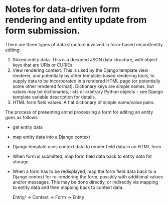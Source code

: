 # Notes for data-driven form rendering and entity update from form submission.

There are three types of data structure involved in form-based record/entity editing:

1. Stored entity data.  This is a decoded JSON data structure, with object keys that are URIs or CURIEs.
2. View rendering context.  This is used by the Django template view renderer, and potentially by other template-based rendering tools, to supply data to be incorporated in a rendered HTML page (or potentially some other rendered format).  Dictionary keys are simple names, but values may be dictionaries, lists or arbitrary Python objects - see Django template variable description for details.
3. HTML form field values.  A flat dictionary of simple name/value pairs.

The process of presenting amnd processing a form for editing an entity goes as follows:
* get entity data
* map entity data into a Django context
* Django template uses context data to render field data in an HTML form
* When form is submitted, map form field data back to entity data fot storage.
* When a form has to be redisplayed, map the form field data back to a Django context for re-rendering the form, possibly with additional values and/or messages.  This may be done directly, or indirectly via mapping to entity data and then mapping back to context data.


    Entity/<other>      -> Context -> Form -> Entity

    <title>             -> title            -> title           
    <coll_id>           -> coll_id          -> coll_id         
    <type_id>           -> type_id          -> type_id         
    <action>            -> action           -> action          
    <continuation_uri>  -> continuation_uri -> continuation_uri

    annal:id            -> entity_id        -> entity_id     
    annal:type          -> entity_type      -> entity_type   
    rdfs:label          -> entity_label     -> entity_label  
    rdfs:comment        -> entity_comment   -> entity_comment
    annal:id            -> orig_id          -> orig_id       
    annal:type          -> orig_type        -> orig_type     

Fields in a view description are processed as described below.
Keys `entity_id` and `entity_type` are special cases, as they are used to form the name of a saved entity and, as such, are recognized specially by the form rendering and response handling code.  Other keys are treated without interpretation. (?)

The examples that follow are for (simplified) display and editing of a record view description.  As such, they are somewhat confusingly self-referential as the data partially describes its own rendering.



# Field description example

## Entity

This is raw stored data.

    { "@id":                "annal:display/RecordView_view"
    , "annal:id":           "RecordView_view"
    , "annal:type":         "annal:Record_view"
    , "annal:record_type":  "annal:RecordView"
    , "rdfs:label":         "View description for record view description"
    , "rdfs:comment":       "This resource describes the form that is used when displaying and/or editing a record view description"
    , "annal:view_fields":
      [ { "annal:field_id":         "View_id"
        , "annal:field_placement":  "small:0,12;medium:0,6"
        }
      , { "annal:field_id":         "View_label"
        , "annal:field_placement":  "small:0,12"
        }
      , { "annal:field_id":         "View_comment"
        , "annal:field_placement":  "small:0,12"
        }
      , { "annal:repeat_id":            "View_fields"
        , "annal:repeat_label":         "Record fields"
        , "annal:repeat_btn_label":     "field"
        , "annal:repeat_for_values":    "annal:view_fields"
        , "annal:repeat":
          [ { "annal:field_id":             "Field_id"
            , "annal:field_placement":      "small:0,12; medium:0,6"
            }
          , { "annal:field_id":             "Field_placement"
            , "annal:field_placement":      "small:0,12; medium:6,6"
            }
          ]
        }
      ]
    }


## Context

The context is created by combining stored data with a view description.  Some context values are evaluated on the fly from combinations of entities and view/field descriptions, etc.  The mapping classes take care of these constructions.


    "title":                <title>
    "coll_id":              <coll_id>
    "type_id":              <type_id>
    "view_id":              <view_id>
    "action":               <action>
    "continuation_uri":     <continuation_uri>

    "entity_id":            "RecordView_view"
    "entity_uri":           "annal:display/RecordView_view"
    "entity_type":          "_view"
    "entity_label":         "View description for record view description"
    "entity_comment":       "This resource describes the form ..."
    "orig_id":              "RecordView_view"
    "orig_type":            "_view"

    "fields":
        0:  FieldValueMap(
              c="fields", 
              f=FieldDescription(
                  { "annal:field_id":        "View_id"
                  , "annal:field_placement": "small:0,12; medium:0,6"
                  })
              )
        1:  FieldValueMap(
              c="fields", 
              f=FieldDescription(
                  { "annal:field_id":        "View_label"
                  , "annal:field_placement": "small:0,12"
                  })
              )
        2:  FieldValueMap(
              c="fields", 
              f=FieldDescription(
                  { "annal:field_id":        "View_comment"
                  , "annal:field_placement": "small:0,12"
                  })
              )
        3:  RepeatValuesMap(
              c="repeat",
              e="annal:view_fields",    // repeat for values of entity field
              f=FieldListValueMap(coll, c="fields"
                  fields=(
                      [ FieldDescription(
                          { "annal:field_id":        "Field_id"
                          , "annal:field_placement": "small:0,12; medium:0,6"
                          })
                      , FieldDescription(
                          { "annal:field_id":        "Field_placement"
                          , "annal:field_placement": "small:0,12; medium:6,6"
                          })
                      ])
                  ),
              r=RepeatDescription(
                  { 'annal:repeat_id':        "View_fields"     // ID for this repeat group
                  , 'annal:repeat_label':     "Record fields"   // Label for this repeat group
                  , 'annal:repeat_btn_label': "field"           // Button label for add/remove buttons
                  })
              )

## Form data

Note this is a flat identifier space, so repetition must be converted to generated identifiers.  Form data is generated through the view template.  Sufficient information must be provided to allow for reconstruction of the stored entity value when a form response is posted.  Each top-level field is assumed to have a unique name.

    # Information from hidden fields
    "orig_id":              "RecordView_view"
    "orig_type":            "annal:RecordView"
    "view_id":              "RecordView_view"
    "action":               <action>
    "continuation_uri":     <continuation_uri>

    # Generated from field descriptions
    "entity_id":            "RecordView_view"
    "View_label":           "View description for record view description"
    "View_comment":         "This resource describes the form that is used when displaying and/or editing a record view description"

    # Generated from repeat field group description
    "View_fields__0__Field_id":         "Field_id"
    "View_fields__0__Field_placement":  "small:0,12; medium:0,6"
    "View_fields__1__Field_id":         "Field_placement"
    "View_fields__1__Field_placement":  "small:0,12; medium:6,6


# A simple example

This example has a label, comment and any number of tags.  It avoids the self-referentiality of the field description example, which helps to make clearer where the various values are coming from.

## Record view description

    { "@id":                "./"
    , "annal:id":           "Tag_view"
    , "annal:type":         "annal:RecordView"
    , "annal:uri":          "annal:view/Tag_view"
    , "annal:record_type":  "annal:DefaultType"
    , "rdfs:label":         "Tagged entity view"
    , "rdfs:comment":       "Tagged entity view, displaying label, command and any number of tags"
    , "annal:view_fields":
      [ { "annal:field_id":               "Example_label"
        , "annal:field_placement":        "small:0,12"
        }
      , { "annal:field_id":               "Example_comment"
        , "annal:field_placement":        "small:0,12"
        }
      , { "annal:repeat_id":              "View_tags"
        , "annal:repeat_label":           "Tags"
        , "annal:repeat_btn_label":       "tag"
        , "annal:repeat_entity_values":   "ex:tags"
        , "annal:repeat_context_values":  "tags"
        , "annal:view_fields":
          [ { "annal:field_id":               "Tag_name"
            , "annal:field_placement":        "small:0,12; medium:0,6"
            }
          , { "annal:field_id":               "Tag_label"
            , "annal:field_placement":        "small:0,12; medium:6,6"
            }
          ]
        }
      ]
    }

## Field definitions

### Field: Example_label

    { "@id":                "annal:fields/Example_label"
    , "annal:id":           "Example_label"
    , "annal:type":         "annal:Field"
    , "rdfs:label":         "Label"
    , "rdfs:comment":       "A short label phrase for the tagged entity."
    , "annal:field_name":   "entity_label"
    , "annal:field_render": "annal:field_render/Text"
    , "annal:value_type":   "annal:Text"
    , "annal:placeholder":  "(tag)"
    , "annal:property_uri": "rdfs:label"
    }

### Field: Example_comment

    { "@id":                "annal:fields/Example_comment"
    , "annal:id":           "Example_comment"
    , "annal:type":         "annal:Field"
    , "rdfs:label":         "Label"
    , "rdfs:comment":       "A description of the tagged entity."
    , "annal:field_name":   "entity_comment"
    , "annal:field_render": "annal:field_render/Textarea"
    , "annal:value_type":   "annal:Longtext"
    , "annal:placeholder":  "(tag)"
    , "annal:property_uri": "rdfs:comment"
    }

### Field: Tag_name

    { "@id":                "annal:fields/Tag_name"
    , "annal:id":           "Tag_name"
    , "annal:type":         "annal:Field"
    , "rdfs:label":         "Tag"
    , "rdfs:comment":       "A short identifier name used to tag an entity."
    , "annal:field_name":   "tag_name"
    , "annal:field_render": "annal:field_render/Text"
    , "annal:value_type":   "annal:Slug"
    , "annal:placeholder":  "(tag)"
    , "annal:property_uri": "ex:tagname"
    }

### Field: Tag_label

    { "@id":                "annal:fields/Tag_label"
    , "annal:id":           "Tag_label"
    , "annal:type":         "annal:Field"
    , "rdfs:label":         "Label"
    , "rdfs:comment":       "A short label phrase for a tag."
    , "annal:field_name":   "tag_label"
    , "annal:field_render": "annal:field_render/Text"
    , "annal:value_type":   "annal:Text"
    , "annal:placeholder":  "(tag)"
    , "annal:property_uri": "ex:taglabel"
    }

## Entity

    { "@id":                "ex:Example"
    , "annal:id":           "Example"
    , "annal:type":         "Example_type"
    , "rdfs:label":         "Example label"
    , "rdfs:comment":       "Example comment"
    , "ex:tags":
      [ { "ex:tagname": "tag1", "ex:taglabel": "tag1 label" }
      , { "ex:tagname": "tag2", "ex:taglabel": "tag2 label" }
      ]
    }

## Context

    "title":                <title>
    "coll_id":              <coll_id>
    "type_id":              <type_id>
    "view_id":              <view_id>
    "action":               <action>
    "continuation_uri":     <continuation_uri>

    "entity_uri":           "ex:Example"
    "entity_id":            "Example"
    "entity_type":          "Example_type"
    "orig_id":              "Example"
    "orig_type":            "Example_type"

    "entity_label":         "Example label"
    "entity_comment":       "Example comment"
    "tags":
      [ { "tag_name": "tag1", "tag_label": "tag1 label" }
      , { "tag_name": "tag2", "tag_label": "tag2 label" }
      ]

    "fields":
        0:  FieldValueMap(
              f=FieldDescription(
                  { "annal:field_id":        "Example_label"
                  , "annal:field_placement": "small:0,12"
                  })
              )
        1:  FieldValueMap(
              f=FieldDescription(
                  { "annal:field_id":        "Example_comment"
                  , "annal:field_placement": "small:0,12"
                  })
              )
        2:  RepeatValuesMap(
              repeat=RepeatDescription(
                  { "annal:repeat_id":              "View_tags" // ID for this repeat group
                  , "annal:repeat_label":           "Tags"      // Label for this repeat group
                  , "annal:repeat_btn_label":       "tag"       // Button label for add/remove buttons
                  , "annal:repeat_entity_values":   "ex:tags"   // Repeated values key in entity
                  , "annal:repeat_context_values":  "tags"      // Repeated values key in context
                  })
              fields=FieldListValueMap(coll,
                  fields=(
                      [ FieldDescription(
                          { "annal:field_id":        "Tag_name"
                          , "annal:field_placement": "small:0,12; medium:0,6"
                          })
                      , FieldDescription(
                          { "annal:field_id":        "Tag_label"
                          , "annal:field_placement": "small:0,12; medium:6,6"
                          })
                      ])
                  ),
              )

Note that the repeated values map does two things when applied to create the context data for an entity:
(1) it maps the repeated field data into the context data, and (2) it creates a repeated-view field 
structure that is interpreted by the rendering template to generate the display page.

The above context structure appears to the form-gererating template something like this:

    "title":                <title>
    "coll_id":              <coll_id>
    "type_id":              <type_id>
    "view_id":              <view_id>
    "action":               <action>
    "continuation_uri":     <continuation_uri>

    "entity_uri":           "ex:Example"
    "entity_id":            "Example"
    "entity_type":          "Example_type"
    "orig_id":              "Example"
    "orig_type":            "Example_type"

    "entity_label":         "Example label"
    "entity_comment":       "Example comment"

    "fields":
      [ FieldValueMap(
            f=FieldDescription(
                { "annal:field_id":        "Example_label"
                , "annal:field_placement": "small:0,12"
                })
            )
      , FieldValueMap(
            f=FieldDescription(
                { "annal:field_id":        "Example_comment"
                , "annal:field_placement": "small:0,12"
                })
            )
      , "tags":
        [ { "tag_name":               "tag1"
          , "tag_label":              "tag1 label"
          , "repeat_id":              "View_tags"
          , "repeat_entity_values":   "ex:tags"
          , "repeat_context_values":  "tags"
          , "repeat_label":           "Tags"
          , "repeat_btn_label":       "tag"
          , "repeatfields":
              [ FieldValueMap(
                    f=FieldDescription(
                        { "annal:field_id":        "Tag_name"
                        , "annal:field_placement": "small:0,12; medium:0,6"
                        })
                    )
              , FieldValueMap(
                    f=FieldDescription(
                        { "annal:field_id":        "Tag_label"
                        , "annal:field_placement": "small:0,12; medium:6,6"
                        })
                    )
              ]
          }
        , { "tag_name":               "tag2"
          , "tag_label":              "tag2 label"
          , ... (etc.)
          }
        ]


## Form data

    # Information from hidden fields
    "orig_id":              "Example"
    "orig_type":            "Example_type"
    "view_id":              <view_id>
    "action":               <action>
    "continuation_uri":     <continuation_uri>

    # Generated from field descriptions
    "entity_label":        "Example label"
    "entity_comment":      "Example comment"

    # Generated from repeat field group description
    "View_tags__0__Tag_name":         "tag1"
    "View_tags__0__Tag_label":        "tag1 label"
    "View_tags__1__Tag_name":         "tag2"
    "View_tags__1__Tag_label":        "tag2 label"


# Required to implement

* `FieldDescription` - object describing a field, and methods to perform manipulations.
  (part done in entityeditbase.get_field_context)
  - Done.
* `RepeatDescription` - object describing a repeated values group, and methods to perform manipulations.
  (part done in entityeditbase.get_repeat_context; maybe to be subsumed by RepeatValuesMap?)
  - Done.
* `SimpleValueMap` - a direct mapping between an entity field, a context field and a form field.
  - Already done.
* `FieldValueMap` - an indirect mapping between an entity field, a context field and a form field, controlled by field description data (cf. FieldDescription)  Implemented, but update to use FieldDescription values.
  - Already works with FieldDescription values.
* `FieldListValueMap` - try to replace existing ad-hoc logic (cf. EntityEditBase.get_form_entityvaluemap? various functions?) for dealing with field mapping.
  - Done.
* `RepeatValuesMap` - this describes a group of repeated fields.

The value map objects are constructed to take account of a particular view description, and all support the following methods:

* `map_entity_to_context(entity_values, extras={})` - maps entity values, usually augmented by entity-independent "extras" values, returning the resulting values as a dictionary that can be used to update the context under construction.  The form of expected entity_values may be constrained by the particular value mapping class used.
* `map_form_to_entity(form_data)` - maps form data to entity value fields, which are returned as a dictionary that can be used to update an entity values dictionary under construction.
* `map_form_to_context(form_data, extras={})`



